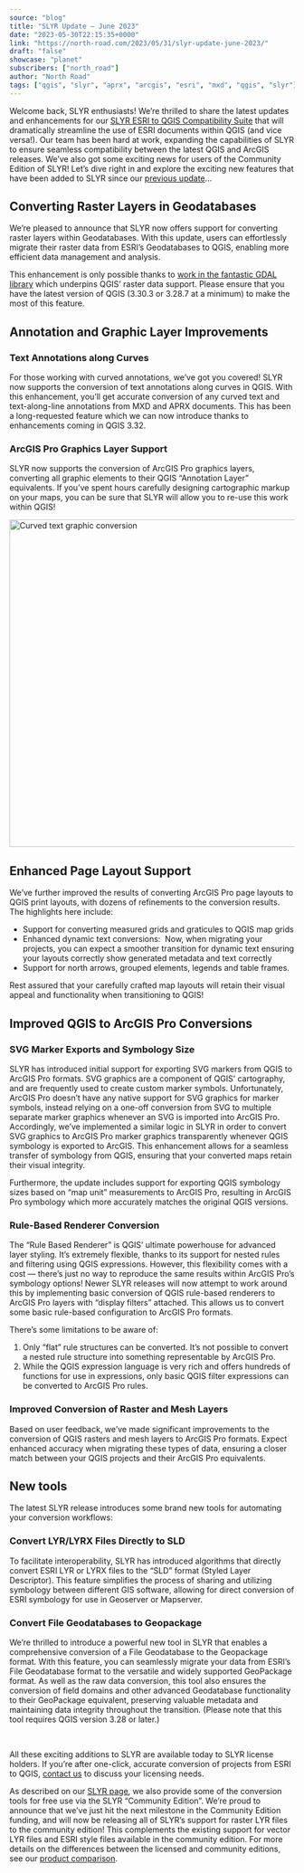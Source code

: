 ```yaml
---
source: "blog"
title: "SLYR Update — June 2023"
date: "2023-05-30T22:15:35+0000"
link: "https://north-road.com/2023/05/31/slyr-update-june-2023/"
draft: "false"
showcase: "planet"
subscribers: ["north_road"]
author: "North Road"
tags: ["qgis", "slyr", "aprx", "arcgis", "esri", "mxd", "qgis", "slyr"]
---
```


<div>Welcome back, SLYR enthusiasts! We&#8217;re thrilled to share the latest updates and enhancements for our <a href="https://north-road.com/slyr/">SLYR ESRI to QGIS Compatibility Suite</a> that will dramatically streamline the use of ESRI documents within QGIS (and vice versa!). Our team has been hard at work, expanding the capabilities of SLYR to ensure seamless compatibility between the latest QGIS and ArcGIS releases. We&#8217;ve also got some exciting news for users of the Community Edition of SLYR! Let&#8217;s dive right in and explore the exciting new features that have been added to SLYR since our <a href="https://north-road.com/2022/11/04/slyr-update-november-2022/">previous update</a>&#8230;</div>
<div>
<h2>Converting Raster Layers in Geodatabases</h2>
<p>We&#8217;re pleased to announce that SLYR now offers support for converting raster layers within Geodatabases. With this update, users can effortlessly migrate their raster data from ESRI&#8217;s Geodatabases to QGIS, enabling more efficient data management and analysis.</p>
<p>This enhancement is only possible thanks to <a href="https://gdal.org/drivers/raster/openfilegdb.html">work in the fantastic GDAL library</a> which underpins QGIS&#8217; raster data support. Please ensure that you have the latest version of QGIS (3.30.3 or 3.28.7 at a minimum) to make the most of this feature.</p>
</div>
<h2>Annotation and Graphic Layer Improvements</h2>
<h3>Text Annotations along Curves</h3>
<p>For those working with curved annotations, we&#8217;ve got you covered! SLYR now supports the conversion of text annotations along curves in QGIS. With this enhancement, you&#8217;ll get accurate conversion of any curved text and text-along-line annotations from MXD and APRX documents. This has been a long-requested feature which we can now introduce thanks to enhancements coming in QGIS 3.32.</p>
<h3>ArcGIS Pro Graphics Layer Support</h3>
<p>SLYR now supports the conversion of ArcGIS Pro graphics layers, converting all graphic elements to their QGIS &#8220;Annotation Layer&#8221; equivalents. If you&#8217;ve spent hours carefully designing cartographic markup on your maps, you can be sure that SLYR will allow you to re-use this work within QGIS!</p>
<p><img alt="Curved text graphic conversion" class="size-full wp-image-212544 aligncenter" height="579" src="https://north-road.com/wp-content/uploads/2023/05/Screenshot-from-2023-05-30-11-31-47.png" width="802" /></p>
<h2>Enhanced Page Layout Support</h2>
<div>
<p>We&#8217;ve further improved the results of converting ArcGIS Pro page layouts to QGIS print layouts, with dozens of refinements to the conversion results. The highlights here include:</p>
<ul>
<li>Support for converting measured grids and graticules to QGIS map grids</li>
<li>Enhanced dynamic text conversions:  Now, when migrating your projects, you can expect a smoother transition for dynamic text ensuring your layouts correctly show generated metadata and text correctly</li>
<li>Support for north arrows, grouped elements, legends and table frames.</li>
</ul>
<p>Rest assured that your carefully crafted map layouts will retain their visual appeal and functionality when transitioning to QGIS!</p>
</div>
<h2>Improved QGIS to ArcGIS Pro Conversions</h2>
<div>
<h3>SVG Marker Exports and Symbology Size</h3>
<p>SLYR has introduced initial support for exporting SVG markers from QGIS to ArcGIS Pro formats. SVG graphics are a component of QGIS&#8217; cartography, and are frequently used to create custom marker symbols. Unfortunately, ArcGIS Pro doesn&#8217;t have any native support for SVG graphics for marker symbols, instead relying on a one-off conversion from SVG to multiple separate marker graphics whenever an SVG is imported into ArcGIS Pro. Accordingly, we&#8217;ve implemented a similar logic in SLYR in order to convert SVG graphics to ArcGIS Pro marker graphics transparently whenever QGIS symbology is exported to ArcGIS. This enhancement allows for a seamless transfer of symbology from QGIS, ensuring that your converted maps retain their visual integrity.</p>
<p>Furthermore, the update includes support for exporting QGIS symbology sizes based on &#8220;map unit&#8221; measurements to ArcGIS Pro, resulting in ArcGIS Pro symbology which more accurately matches the original QGIS versions.</p>
<h3>Rule-Based Renderer Conversion</h3>
<p>The &#8220;Rule Based Renderer&#8221; is QGIS&#8217; ultimate powerhouse for advanced layer styling. It&#8217;s extremely flexible, thanks to its support for nested rules and filtering using QGIS expressions. However, this flexibility comes with a cost &#8212; there&#8217;s just no way to reproduce the same results within ArcGIS Pro&#8217;s symbology options! Newer SLYR releases will now attempt to work around this by implementing basic conversion of QGIS rule-based renderers to ArcGIS Pro layers with &#8220;display filters&#8221; attached. This allows us to convert some basic rule-based configuration to ArcGIS Pro formats.</p>
<p>There&#8217;s some limitations to be aware of:</p>
<ol>
<li>Only &#8220;flat&#8221; rule structures can be converted. It&#8217;s not possible to convert a nested rule structure into something representable by ArcGIS Pro.</li>
<li>While the QGIS expression language is very rich and offers hundreds of functions for use in expressions, only basic QGIS filter expressions can be converted to ArcGIS Pro rules.</li>
</ol>
<div>
<h3>Improved Conversion of Raster and Mesh Layers</h3>
<p>Based on user feedback, we&#8217;ve made significant improvements to the conversion of QGIS rasters and mesh layers to ArcGIS Pro formats. Expect enhanced accuracy when migrating these types of data, ensuring a closer match between your QGIS projects and their ArcGIS Pro equivalents.</p>
</div>
</div>
<h2>New tools</h2>
<p>The latest SLYR release introduces some brand new tools for automating your conversion workflows:</p>
<div>
<h3>Convert LYR/LYRX Files Directly to SLD</h3>
<p>To facilitate interoperability, SLYR has introduced algorithms that directly convert ESRI LYR or LYRX files to the &#8220;SLD&#8221; format (Styled Layer Descriptor). This feature simplifies the process of sharing and utilizing symbology between different GIS software, allowing for direct conversion of ESRI symbology for use in Geoserver or Mapserver.</p>
</div>
<div>
<h3>Convert File Geodatabases to Geopackage</h3>
<p>We&#8217;re thrilled to introduce a powerful new tool in SLYR that enables a comprehensive conversion of a File Geodatabase to the Geopackage format. With this feature, you can seamlessly migrate your data from ESRI&#8217;s File Geodatabase format to the versatile and widely supported GeoPackage format. As well as the raw data conversion, this tool also ensures the conversion of field domains and other advanced Geodatabase functionality to their GeoPackage equivalent, preserving valuable metadata and maintaining data integrity throughout the transition. (Please note that this tool requires QGIS version 3.28 or later.)</p>
</div>
<p>&nbsp;</p>
<p>All these exciting additions to SLYR are available today to SLYR license holders. If you&#8217;re after one-click, accurate conversion of projects from ESRI to QGIS, <a href="https://north-road.com/contact/">contact us</a> to discuss your licensing needs.</p>
<p>As described on our <a href="https://north-road.com/slyr/#pledge">SLYR page</a>, we also provide some of the conversion tools for free use via the SLYR &#8220;Community Edition&#8221;. We&#8217;re proud to announce that we&#8217;ve just hit the next milestone in the Community Edition funding, and will now be releasing all of SLYR&#8217;s support for raster LYR files to the community edition! This complements the existing support for vector LYR files and ESRI style files available in the community edition. For more details on the differences between the licensed and community editions, see our <a href="https://north-road.com/slyr/#features">product comparison</a>.</p>
<div class="supsystic-social-sharing supsystic-social-sharing-package-flat supsystic-social-sharing-hide-on-homepage supsystic-social-sharing-spacing supsystic-social-sharing-content supsystic-social-sharing-content-align-left" style="font-size: 0.7em!important; display: none;"><a class="social-sharing-button sharer-flat sharer-flat-1 counter-standard without-counter twitter" href="https://twitter.com/share?url=https%3A%2F%2Fnorth-road.com%2F2023%2F05%2F31%2Fslyr-update-june-2023%2F&amp;text=SLYR+Update+%E2%80%94+June+2023" rel="nofollow" target="_blank" title="Twitter"><i class="fa-ssbs fa-ssbs-fw fa-ssbs-twitter"></i><div class="counter-wrap standard"><span class="counter">0</span></div></a><a class="social-sharing-button sharer-flat sharer-flat-1 counter-standard without-counter linkedin" href="https://www.linkedin.com/shareArticle?mini=true&amp;title=SLYR+Update+%E2%80%94+June+2023&amp;url=https%3A%2F%2Fnorth-road.com%2F2023%2F05%2F31%2Fslyr-update-june-2023%2F" rel="nofollow" target="_blank" title="Linkedin"><i class="fa-ssbs fa-ssbs-fw fa-ssbs-linkedin"></i><div class="counter-wrap standard"><span class="counter">0</span></div></a><a class="social-sharing-button sharer-flat sharer-flat-1 counter-standard without-counter facebook" href="http://www.facebook.com/sharer.php?u=https%3A%2F%2Fnorth-road.com%2F2023%2F05%2F31%2Fslyr-update-june-2023%2F" rel="nofollow" target="_blank" title="Facebook"><i class="fa-ssbs fa-ssbs-fw fa-ssbs-facebook"></i><div class="counter-wrap standard"><span class="counter">0</span></div></a></div>
